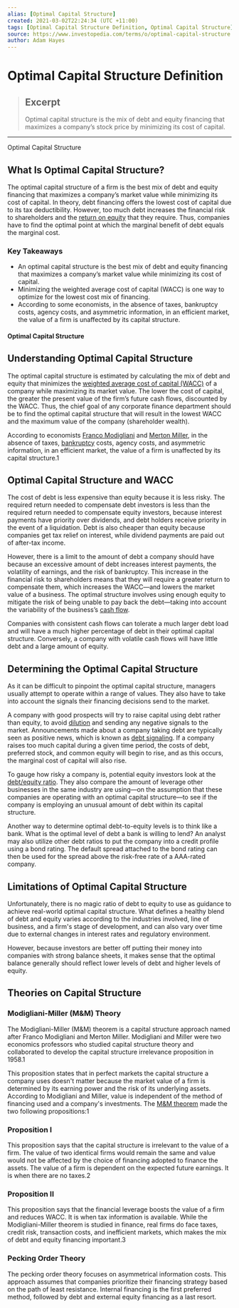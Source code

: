 ```yaml
---
alias: [Optimal Capital Structure]
created: 2021-03-02T22:24:34 (UTC +11:00)
tags: [Optimal Capital Structure Definition, Optimal Capital Structure]
source: https://www.investopedia.com/terms/o/optimal-capital-structure.asp
author: Adam Hayes
---
```


# Optimal Capital Structure Definition

> ## Excerpt
> Optimal capital structure is the mix of debt and equity financing that maximizes a company’s stock price by minimizing its cost of capital.

---

Optimal Capital Structure
## What Is Optimal Capital Structure?

The optimal capital structure of a firm is the best mix of debt and equity financing that maximizes a company’s market value while minimizing its cost of capital. In theory, debt financing offers the lowest cost of capital due to its tax deductibility. However, too much debt increases the financial risk to shareholders and the [return on equity](https://www.investopedia.com/terms/r/returnonequity.asp) that they require. Thus, companies have to find the optimal point at which the marginal benefit of debt equals the marginal cost.

### Key Takeaways

-   An optimal capital structure is the best mix of debt and equity financing that maximizes a company’s market value while minimizing its cost of capital.
-   Minimizing the weighted average cost of capital (WACC) is one way to optimize for the lowest cost mix of financing.
-   According to some economists, in the absence of taxes, bankruptcy costs, agency costs, and asymmetric information, in an efficient market, the value of a firm is unaffected by its capital structure.

#### Optimal Capital Structure

## Understanding Optimal Capital Structure

The optimal capital structure is estimated by calculating the mix of debt and equity that minimizes the [weighted average cost of capital (WACC)](https://www.investopedia.com/terms/w/wacc.asp) of a company while maximizing its market value. The lower the cost of capital, the greater the present value of the firm’s future cash flows, discounted by the WACC. Thus, the chief goal of any corporate finance department should be to find the optimal capital structure that will result in the lowest WACC and the maximum value of the company (shareholder wealth).

According to economists [Franco Modigliani](https://www.investopedia.com/terms/f/franco-modigliani.asp) and [Merton Miller](https://www.investopedia.com/terms/m/merton-miller.asp), in the absence of taxes, [bankruptcy](https://www.investopedia.com/terms/b/bankruptcy.asp) costs, agency costs, and asymmetric information, in an efficient market, the value of a firm is unaffected by its capital structure.1

## Optimal Capital Structure and WACC

The cost of debt is less expensive than equity because it is less risky. The required return needed to compensate debt investors is less than the required return needed to compensate equity investors, because interest payments have priority over dividends, and debt holders receive priority in the event of a liquidation. Debt is also cheaper than equity because companies get tax relief on interest, while dividend payments are paid out of after-tax income.

However, there is a limit to the amount of debt a company should have because an excessive amount of debt increases interest payments, the volatility of earnings, and the risk of bankruptcy. This increase in the financial risk to shareholders means that they will require a greater return to compensate them, which increases the WACC—and lowers the market value of a business. The optimal structure involves using enough equity to mitigate the risk of being unable to pay back the debt—taking into account the variability of the business’s [cash flow](https://www.investopedia.com/terms/c/cashflow.asp).

Companies with consistent cash flows can tolerate a much larger debt load and will have a much higher percentage of debt in their optimal capital structure. Conversely, a company with volatile cash flows will have little debt and a large amount of equity.

## Determining the Optimal Capital Structure

As it can be difficult to pinpoint the optimal capital structure, managers usually attempt to operate within a range of values. They also have to take into account the signals their financing decisions send to the market.

A company with good prospects will try to raise capital using debt rather than equity, to avoid [dilution](https://www.investopedia.com/terms/d/dilution.asp) and sending any negative signals to the market. Announcements made about a company taking debt are typically seen as positive news, which is known as [debt signaling](https://www.investopedia.com/terms/d/debtsignaling.asp). If a company raises too much capital during a given time period, the costs of debt, preferred stock, and common equity will begin to rise, and as this occurs, the marginal cost of capital will also rise.

To gauge how risky a company is, potential equity investors look at the [debt/equity ratio](https://www.investopedia.com/terms/d/debtequityratio.asp). They also compare the amount of leverage other businesses in the same industry are using—on the assumption that these companies are operating with an optimal capital structure—to see if the company is employing an unusual amount of debt within its capital structure.

Another way to determine optimal debt-to-equity levels is to think like a bank. What is the optimal level of debt a bank is willing to lend? An analyst may also utilize other debt ratios to put the company into a credit profile using a bond rating. The default spread attached to the bond rating can then be used for the spread above the risk-free rate of a AAA-rated company.

## Limitations of Optimal Capital Structure

Unfortunately, there is no magic ratio of debt to equity to use as guidance to achieve real-world optimal capital structure. What defines a healthy blend of debt and equity varies according to the industries involved, line of business, and a firm's stage of development, and can also vary over time due to external changes in interest rates and regulatory environment.

However, because investors are better off putting their money into companies with strong balance sheets, it makes sense that the optimal balance generally should reflect lower levels of debt and higher levels of equity.

## Theories on Capital Structure

### Modigliani-Miller (M&M) Theory

The Modigliani-Miller (M&M) theorem is a capital structure approach named after Franco Modigliani and Merton Miller. Modigliani and Miller were two economics professors who studied capital structure theory and collaborated to develop the capital structure irrelevance proposition in 1958.1

This proposition states that in perfect markets the capital structure a company uses doesn't matter because the market value of a firm is determined by its earning power and the risk of its underlying assets. According to Modigliani and Miller, value is independent of the method of financing used and a company's investments. The [M&M theorem](https://www.investopedia.com/terms/m/modigliani-millertheorem.asp) made the two following propositions:1

### Proposition I

This proposition says that the capital structure is irrelevant to the value of a firm. The value of two identical firms would remain the same and value would not be affected by the choice of financing adopted to finance the assets. The value of a firm is dependent on the expected future earnings. It is when there are no taxes.2

### Proposition II

This proposition says that the financial leverage boosts the value of a firm and reduces WACC. It is when tax information is available. While the Modigliani-Miller theorem is studied in finance, real firms do face taxes, credit risk, transaction costs, and inefficient markets, which makes the mix of debt and equity financing important.3

### Pecking Order Theory

The pecking order theory focuses on asymmetrical information costs. This approach assumes that companies prioritize their financing strategy based on the path of least resistance. Internal financing is the first preferred method, followed by debt and external equity financing as a last resort.
